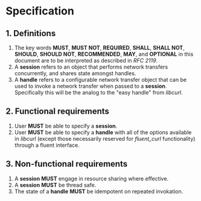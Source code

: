 # Specification

## 1. Definitions

1. The key words **MUST**, **MUST NOT**, **REQUIRED**, **SHALL**, **SHALL
   NOT**, **SHOULD**, **SHOULD NOT**, **RECOMMENDED**,  **MAY**, and
   **OPTIONAL** in this document are to be interpreted as described in
   _RFC 2119_.
1. A **session** refers to an object that performs network transfers concurrently, and shares state amongst handles.
1. A **handle** refers to a configurable network transfer object that can be used to invoke a network transfer when passed to a 
   **session**. Specifically this will be the analog to the "easy handle" from _libcurl_.

## 2. Functional requirements

1. User **MUST** be able to specify a **session**.
1. User **MUST** be able to specify a **handle** with all of the options available in _libcurl_ (except those
   necessarily reserved for _fluent_curl_ functionality) through a fluent interface.

## 3. Non-functional requirements

1. A **session** **MUST** engage in resource sharing where effective.
1. A **session** **MUST** be thread safe.
1. The state of a **handle** **MUST** be idempotent on repeated invokation.